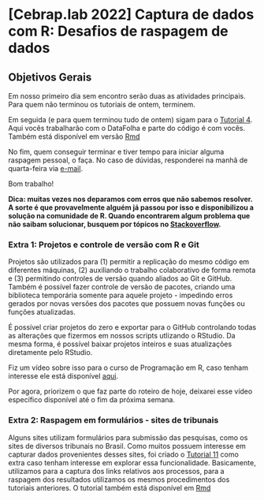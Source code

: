 # [Cebrap.lab 2022] Captura de dados com R: Desafios de raspagem de dados

## Objetivos Gerais

Em nosso primeiro dia sem encontro serão duas as atividades principais. Para quem não terminou os tutoriais de ontem, terminem. 

Em seguida (e para quem terminou tudo de ontem) sigam para o [Tutorial 4](https://github.com/thiagomeireles/cebraplab_captura_2022/blob/main/tutoriais/Tutorial_04.md). Aqui vocês trabalharão com o DataFolha e parte do código é com vocês. Também está disponível em versão [Rmd](https://github.com/thiagomeireles/cebraplab_captura_2022/blob/main/tutoriais/Tutorial_04.Rmd)

No fim, quem conseguir terminar e tiver tempo para iniciar alguma raspagem pessoal, o faça. No caso de dúvidas, responderei na manhã de quarta-feira via [e-mail](mailto:thiagomeireles@usp.br).

Bom trabalho!

**Dica: muitas vezes nos deparamos com erros que não sabemos resolver. A sorte é que provavelmente alguém já passou por isso e disponibilizou a solução na comunidade de R. Quando encontrarem algum problema que não saibam solucionar, busquem por tópicos no [Stackoverflow](https://pt.stackoverflow.com/).**

### Extra 1: Projetos e controle de versão com R e Git

Projetos são utilizados para (1) permitir a replicação do mesmo código em diferentes máquinas, (2) auxiliando o trabalho colaborativo de forma remota e (3) permitindo controles de versão quando aliados ao Git e GitHub. Também é possível fazer controle de versão de pacotes, criando uma biblioteca temporária somente para aquele projeto - impedindo erros gerados por novas versões dos pacotes que possuem novas funções ou funções atualizadas.

É possível criar projetos do zero e exportar para o GitHub controlando todas as alterações que fizermos em nossos scripts utlizando o RStudio. Da mesma forma, é possível baixar projetos inteiros e suas atualizações diretamente pelo RStudio.

Fiz um vídeo sobre isso para o curso de Programação em R, caso tenham interesse ele está disponível [aqui](https://drive.google.com/file/d/1UUYM1waNaGWsOsVl7Tj968ryKaLdYGTU/view?usp=sharing).

Por agora, priorizem o que faz parte do roteiro de hoje, deixarei esse vídeo específico disponível até o fim da próxima semana.

### Extra 2: Raspagem em formulários - sites de tribunais

Alguns sites utilizam formulários para submissão das pesquisas, como os sites de diversos tribunais no Brasil. Como muitos possuem interesse em capturar dados provenientes desses sites, foi criado o [Tutorial 11](https://github.com/thiagomeireles/cebraplab_captura_2022/blob/main/tutoriais/Tutorial_11.md) como extra caso tenham interesse em explorar essa funcionalidade. Basicamente, utilizamos para a captura dos links relativos aos processos, para a raspagem dos resultados utilizamos os mesmos procedimentos dos tutoriais anteriores. O tutorial também está disponível em [Rmd](https://github.com/thiagomeireles/cebraplab_captura_2022/blob/main/tutoriais/Tutorial_11.Rmd)



